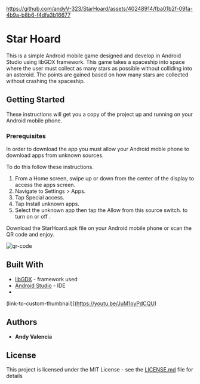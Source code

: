 
https://github.com/andyV-323/StarHoard/assets/40248914/fba01b2f-09fa-4b9a-b8b6-f4dfa3b16677
# Star Hoard

This is a simple Android mobile game designed and develop in Android Studio using libGDX framework. This game takes a spaceship into space where the user must collect
as many stars as possible without colliding into an asteroid. The points are gained based on how many stars are collected without crashing the spaceship.


## Getting Started

These instructions will get you a copy of the project up and running on your Android mobile phone.
### Prerequisites

In order to download the app you must allow your Android moble phone to download apps from unknown sources.

To do this follow these instructions.
1. From a Home screen, swipe up or down from the center of the display to access the apps screen.
2. Navigate to Settings > Apps. 
3. Tap Special access. 
4. Tap Install unknown apps. 
5. Select the unknown app then tap the Allow from this source switch. to turn on or off .

Download the StarHoard.apk file on your Android mobile phone or scan the QR code and enjoy.

![qr-code](https://user-images.githubusercontent.com/40248914/196337724-c86e7f3f-4f56-4918-bab6-0f1ff543c5fc.png)



## Built With



* [libGDX](https://libgdxinfo.wordpress.com) - framework used
* [Android Studio](https://developer.android.com/studio) - IDE
* 
(link-to-custom-thumbnail)](https://youtu.be/JuM1oyPdCQU)


## Authors

* **Andy Valencia** 


## License

This project is licensed under the MIT License - see the [LICENSE.md](LICENSE.md) file for details
